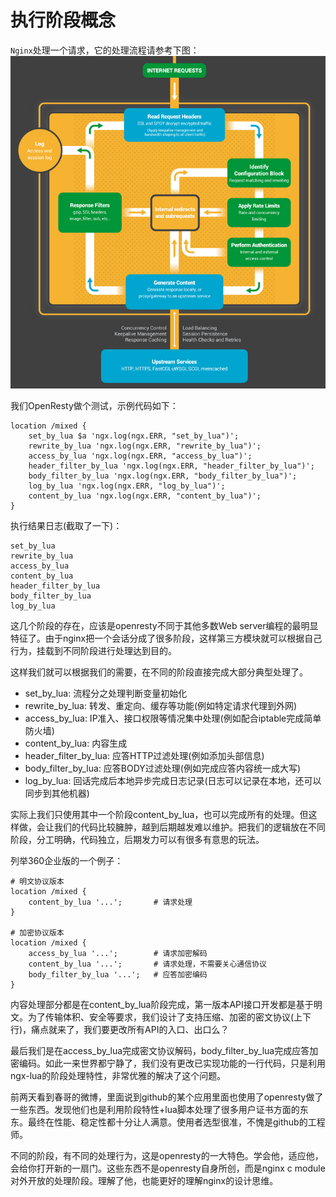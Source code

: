 # 执行阶段概念

`Nginx`处理一个请求，它的处理流程请参考下图：
![nginx_internet_request](step.png)

我们OpenResty做个测试，示例代码如下：
```
location /mixed {
    set_by_lua $a 'ngx.log(ngx.ERR, "set_by_lua")';
    rewrite_by_lua 'ngx.log(ngx.ERR, "rewrite_by_lua")';
    access_by_lua 'ngx.log(ngx.ERR, "access_by_lua")';
    header_filter_by_lua 'ngx.log(ngx.ERR, "header_filter_by_lua")';
    body_filter_by_lua 'ngx.log(ngx.ERR, "body_filter_by_lua")';
    log_by_lua 'ngx.log(ngx.ERR, "log_by_lua")';
    content_by_lua 'ngx.log(ngx.ERR, "content_by_lua")';
}
```

执行结果日志(截取了一下)：
```
set_by_lua
rewrite_by_lua
access_by_lua
content_by_lua
header_filter_by_lua
body_filter_by_lua
log_by_lua
```

这几个阶段的存在，应该是openresty不同于其他多数Web server编程的最明显特征了。由于nginx把一个会话分成了很多阶段，这样第三方模块就可以根据自己行为，挂载到不同阶段进行处理达到目的。

这样我们就可以根据我们的需要，在不同的阶段直接完成大部分典型处理了。

* set_by_lua: 流程分之处理判断变量初始化
* rewrite_by_lua: 转发、重定向、缓存等功能(例如特定请求代理到外网)
* access_by_lua: IP准入、接口权限等情况集中处理(例如配合iptable完成简单防火墙)
* content_by_lua: 内容生成
* header_filter_by_lua: 应答HTTP过滤处理(例如添加头部信息)
* body_filter_by_lua: 应答BODY过滤处理(例如完成应答内容统一成大写)
* log_by_lua: 回话完成后本地异步完成日志记录(日志可以记录在本地，还可以同步到其他机器)

实际上我们只使用其中一个阶段content_by_lua，也可以完成所有的处理。但这样做，会让我们的代码比较臃肿，越到后期越发难以维护。把我们的逻辑放在不同阶段，分工明确，代码独立，后期发力可以有很多有意思的玩法。

列举360企业版的一个例子：
```
# 明文协议版本
location /mixed {
    content_by_lua '...';       # 请求处理
}

# 加密协议版本
location /mixed {
    access_by_lua '...';        # 请求加密解码
    content_by_lua '...';       # 请求处理，不需要关心通信协议
    body_filter_by_lua '...';   # 应答加密编码
}
```

内容处理部分都是在content_by_lua阶段完成，第一版本API接口开发都是基于明文。为了传输体积、安全等要求，我们设计了支持压缩、加密的密文协议(上下行)，痛点就来了，我们要更改所有API的入口、出口么？

最后我们是在access_by_lua完成密文协议解码，body_filter_by_lua完成应答加密编码。如此一来世界都宁静了，我们没有更改已实现功能的一行代码，只是利用ngx-lua的阶段处理特性，非常优雅的解决了这个问题。

前两天看到春哥的微博，里面说到github的某个应用里面也使用了openresty做了一些东西。发现他们也是利用阶段特性+lua脚本处理了很多用户证书方面的东东。最终在性能、稳定性都十分让人满意。使用者选型很准，不愧是github的工程师。

不同的阶段，有不同的处理行为，这是openresty的一大特色。学会他，适应他，会给你打开新的一扇门。这些东西不是openresty自身所创，而是nginx c module对外开放的处理阶段。理解了他，也能更好的理解nginx的设计思维。
